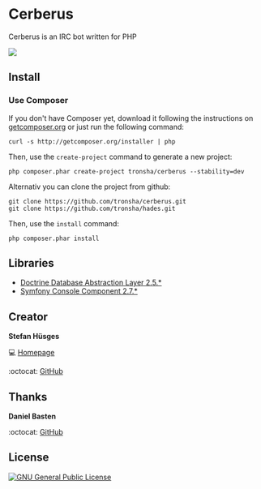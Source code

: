 Cerberus
========

Cerberus is an IRC bot written for PHP

![](http://instacod.es/file/93564)

## Install

### Use Composer

If you don't have Composer yet, download it following the instructions on [getcomposer.org][5] or just run the following command:

    curl -s http://getcomposer.org/installer | php

Then, use the `create-project` command to generate a new project:

    php composer.phar create-project tronsha/cerberus --stability=dev

Alternativ you can clone the project from github:

    git clone https://github.com/tronsha/cerberus.git
    git clone https://github.com/tronsha/hades.git

Then, use the `install` command:

    php composer.phar install

## Libraries

* [Doctrine Database Abstraction Layer 2.5.*][6]
* [Symfony Console Component 2.7.*][7]

## Creator

**Stefan Hüsges**

:computer: [Homepage][1]

:octocat: [GitHub][2]

## Thanks

**Daniel Basten**

:octocat: [GitHub][3]

## License
[![GNU General Public License](http://www.gnu.org/graphics/gplv3-127x51.png)][4]

[1]: http://www.mpcx.net
[2]: https://github.com/tronsha
[3]: https://github.com/axhm3a
[4]: http://www.gnu.org/licenses/gpl-3.0
[5]: http://getcomposer.org/
[6]: http://www.doctrine-project.org/projects/dbal.html
[7]: http://symfony.com/components/Console
[8]: https://github.com/symfony/symfony/pull/13607

